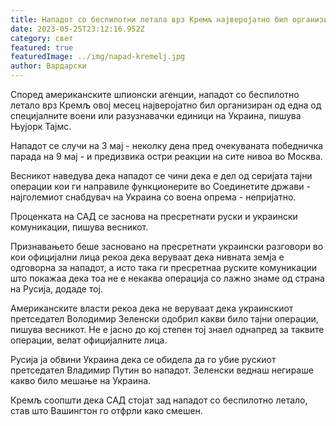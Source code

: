 ```yaml
---
title: Нападот со беспилотни летала врз Кремљ најверојатно бил организиран од Украина
date: 2023-05-25T23:12:16.952Z
category: свет
featured: true
featuredImage: ../img/napad-kremelj.jpg
author: Вардарски
---
```

Според американските шпионски агенции, нападот со беспилотно летало врз Кремљ овој месец најверојатно бил организиран од една од специјалните воени или разузнавачки единици на Украина, пишува Њујорк Тајмс.

Нападот се случи на 3 мај - неколку дена пред очекуваната победничка парада на 9 мај - и предизвика остри реакции на сите нивоа во Москва.

Весникот наведува дека нападот се чини дека е дел од серијата тајни операции кои ги направиле функционерите во Соединетите држави - најголемиот снабдувач на Украина со воена опрема - непријатно.

Проценката на САД се заснова на пресретнати руски и украински комуникации, пишува весникот.

Признавањето беше засновано на пресретнати украински разговори во кои официјални лица рекоа дека веруваат дека нивната земја е одговорна за нападот, а исто така ги пресретнаа руските комуникации што покажаа дека тоа не е некаква операција со лажно знаме од страна на Русија, додаде тој.

Американските власти рекоа дека не веруваат дека украинскиот претседател Володимир Зеленски одобрил какви било тајни операции, пишува весникот. Не е јасно до кој степен тој знаел однапред за таквите операции, велат официјалните лица.

Русија ја обвини Украина дека се обидела да го убие рускиот претседател Владимир Путин во нападот. Зеленски веднаш негираше какво било мешање на Украина.

Кремљ соопшти дека САД стојат зад нападот со беспилотно летало, став што Вашингтон го отфрли како смешен.